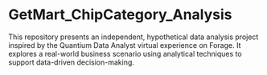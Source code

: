 # GetMart_ChipCategory_Analysis
This repository presents an independent, hypothetical data analysis project inspired by the Quantium Data Analyst virtual experience on Forage. It explores a real-world business scenario using analytical techniques to support data-driven decision-making.

